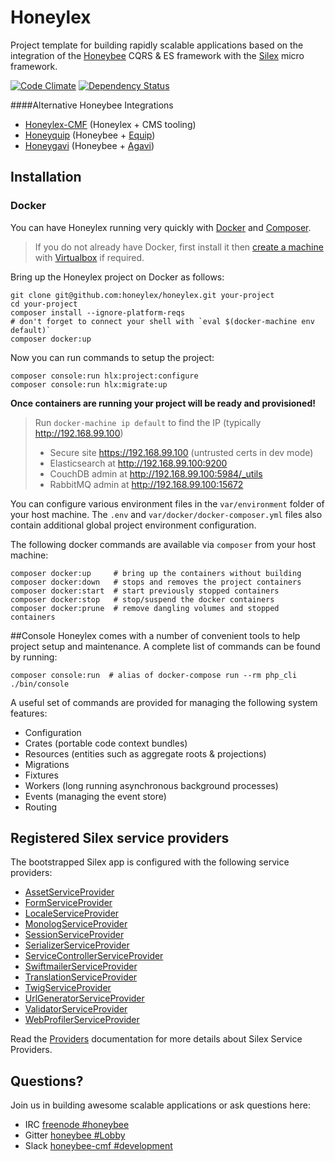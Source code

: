 # Honeylex

Project template for building rapidly scalable applications based on the integration of the [Honeybee][Honeybee] CQRS & ES framework with the [Silex][Silex] micro framework.

[![Code Climate](https://codeclimate.com/github/honeylex/honeylex/badges/gpa.svg)](https://codeclimate.com/github/honeylex/honeylex)
[![Dependency Status](https://www.versioneye.com/user/projects/579b94f7aa78d500469f9701/badge.svg?style=flat)](https://www.versioneye.com/user/projects/579b94f7aa78d500469f9701)

####Alternative Honeybee Integrations
 - [Honeylex-CMF](https://github.com/honeylex/honeylex-cmf) (Honeylex + CMS tooling)
 - [Honeyquip](https://github.com/honeyquip/honeyquip) (Honeybee + [Equip](https://github.com/equip/framework))
 - [Honeygavi](https://github.com/honeybee/honeybee-agavi-cmf-project) (Honeybee + [Agavi](https://github.com/agavi/agavi))

## Installation

### Docker

You can have Honeylex running very quickly with [Docker][Docker] and [Composer][Composer].
> If you do not already have Docker, first install it then [create a machine](https://docs.docker.com/machine/get-started/) with [Virtualbox](https://www.virtualbox.org/) if required.

Bring up the Honeylex project on Docker as follows:
```shell
git clone git@github.com:honeylex/honeylex.git your-project
cd your-project
composer install --ignore-platform-reqs
# don't forget to connect your shell with `eval $(docker-machine env default)`
composer docker:up
```

Now you can run commands to setup the project:
```shell
composer console:run hlx:project:configure
composer console:run hlx:migrate:up
```
**Once containers are running your project will be ready and provisioned!**
>Run `docker-machine ip default` to find the IP (typically http://192.168.99.100)
> - Secure site https://192.168.99.100 (untrusted certs in dev mode)
> - Elasticsearch at http://192.168.99.100:9200
> - CouchDB admin at http://192.168.99.100:5984/_utils
> - RabbitMQ admin at http://192.168.99.100:15672

You can configure various environment files in the ```var/environment``` folder of your host machine. The `.env` and `var/docker/docker-composer.yml` files also contain additional global project environment configuration.

The following docker commands are available via `composer` from your host machine:
```shell
composer docker:up     # bring up the containers without building
composer docker:down   # stops and removes the project containers
composer docker:start  # start previously stopped containers
composer docker:stop   # stop/suspend the docker containers
composer docker:prune  # remove dangling volumes and stopped containers
```

##Console
Honeylex comes with a number of convenient tools to help project setup and maintenance. A complete list of commands can be found by running:
```shell
composer console:run  # alias of docker-compose run --rm php_cli ./bin/console
```

A useful set of commands are provided for managing the following system features:
 - Configuration
 - Crates (portable code context bundles)
 - Resources (entities such as aggregate roots & projections)
 - Migrations
 - Fixtures
 - Workers (long running asynchronous background processes)
 - Events (managing the event store)
 - Routing

## Registered Silex service providers

The bootstrapped Silex app is configured with the following service providers:

* [AssetServiceProvider][AssetServiceProvider]
* [FormServiceProvider][FormServiceProvider]
* [LocaleServiceProvider][LocaleServiceProvider]
* [MonologServiceProvider][MonologServiceProvider]
* [SessionServiceProvider][SessionServiceProvider]
* [SerializerServiceProvider][SerializerServiceProvider]
* [ServiceControllerServiceProvider][ServiceControllerServiceProvider]
* [SwiftmailerServiceProvider][SwiftmailerServiceProvider]
* [TranslationServiceProvider][TranslationServiceProvider]
* [TwigServiceProvider][TwigServiceProvider]
* [UrlGeneratorServiceProvider][UrlGeneratorServiceProvider]
* [ValidatorServiceProvider][ValidatorServiceProvider]
* [WebProfilerServiceProvider][WebProfilerServiceProvider]

Read the [Providers][Providers] documentation for more details about Silex Service Providers.

## Questions?

Join us in building awesome scalable applications or ask questions here:
 - IRC [freenode #honeybee](http://webchat.freenode.net?randomnick=1&channels=%23honeybee&uio=d4)
 - Gitter [honeybee #Lobby](https://gitter.im/honeybee/Lobby)
 - Slack [honeybee-cmf #development](https://honeybee-cmf.slack.com/messages/development)

[AssetServiceProvider]: http://silex.sensiolabs.org/doc/master/providers/asset.html
[Composer]: http://getcomposer.org/
[Docker]: https://docs.docker.com/engine/installation/
[FormServiceProvider]: http://silex.sensiolabs.org/doc/master/providers/form.html
[Honeybee]: http://github.com/honeybee/honeybee
[LocaleServiceProvider]: http://silex.sensiolabs.org/doc/master/providers/locale.html
[MonologServiceProvider]: http://silex.sensiolabs.org/doc/master/providers/monolog.html
[Providers]: http://silex.sensiolabs.org/doc/master/providers.html
[ServiceControllerServiceProvider]: http://silex.sensiolabs.org/doc/master/providers/service_controller.html
[Silex]: http://silex.sensiolabs.org/doc/master/
[SessionServiceProvider]: http://silex.sensiolabs.org/doc/master/providers/session.html
[SerializerServiceProvider]: http://silex.sensiolabs.org/doc/master/providers/serializer.html
[SwiftmailerServiceProvider]: http://silex.sensiolabs.org/doc/master/providers/swiftmailer.html
[TranslationServiceProvider]: http://silex.sensiolabs.org/doc/master/providers/translation.html
[TwigServiceProvider]: http://silex.sensiolabs.org/doc/master/providers/twig.html
[UrlGeneratorServiceProvider]: http://silex.sensiolabs.org/doc/providers/url_generator.html
[ValidatorServiceProvider]: http://silex.sensiolabs.org/doc/master/providers/validator.html
[WebProfilerServiceProvider]: http://github.com/silexphp/Silex-WebProfiler
